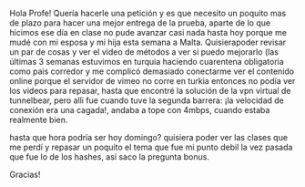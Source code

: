 Hola Profe!
Quería hacerle una petición y es que necesito un poquito mas de plazo para hacer una mejor entrega de la prueba, aparte de lo que hicimos ese día en clase no pude avanzar casi nada hasta hoy porque me mudé con mi esposa y mi hija esta semana a Malta. Quisierapoder revisar un par de cosas y ver el video de métodos a ver si puedo mejorarlo (las últimas 3 semanas estuvimos en turquia haciendo cuarentena obligatoria como pais corredor y me complicó demasiado conectarme ver el contenido online porque el servidor de vimeo no corre en turkia entonces no podía ver los videos para repasar, hasta que encontré la solución de la vpn virtual de tunnelbear, pero alli fue cuando tuve la segunda barrera: ¡la velocidad de conexión era una cagada!, andaba a tope con 4mbps, cuando estaba realmente bien. 

hasta que hora podría ser hoy domingo? quisiera poder ver las clases que me perdí y repasar un poquito el tema que fue mi punto debil la vez pasada que fue lo de los hashes, así saco la pregunta bonus.

Gracias!